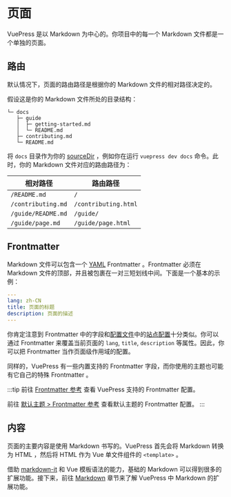 # 页面

VuePress 是以 Markdown 为中心的。你项目中的每一个 Markdown 文件都是一个单独的页面。

## 路由

默认情况下，页面的路由路径是根据你的 Markdown 文件的相对路径决定的。

假设这是你的 Markdown 文件所处的目录结构：

```
└─ docs
   ├─ guide
   │  ├─ getting-started.md
   │  └─ README.md
   ├─ contributing.md
   └─ README.md
```

将 `docs` 目录作为你的 [sourceDir](../reference/cli.md) ，例如你在运行 `vuepress dev docs` 命令。此时，你的 Markdown 文件对应的路由路径为：

|      相对路径      |       路由路径        |
|--------------------|----------------------|
| `/README.md`       | `/`                  |
| `/contributing.md` | `/contributing.html` |
| `/guide/README.md` | `/guide/`            |
| `/guide/page.md`   | `/guide/page.html`   |

## Frontmatter

Markdown 文件可以包含一个 [YAML](https://yaml.org/) Frontmatter 。Frontmatter 必须在 Markdown 文件的顶部，并且被包裹在一对三短划线中间。下面是一个基本的示例：

```yaml
---
lang: zh-CN
title: 页面的标题
description: 页面的描述
---
```

你肯定注意到 Frontmatter 中的字段和[配置文件](./configuration.md#config-file)中的[站点配置](./configuration.md#站点配置)十分类似。你可以通过 Frontmatter 来覆盖当前页面的 `lang`, `title`, `description` 等属性。因此，你可以把 Frontmatter 当作页面级作用域的配置。

同样的，VuePress 有一些内置支持的 Frontmatter 字段，而你使用的主题也可能有它自己的特殊 Frontmatter 。

:::tip
前往 [Frontmatter 参考](../reference/config.md) 查看 VuePress 支持的 Frontmatter 配置。

前往 [默认主题 > Frontmatter 参考](../reference/default-theme/frontmatter.md) 查看默认主题的 Frontmatter 配置。
:::

## 内容

页面的主要内容是使用 Markdown 书写的。VuePress 首先会将 Markdown 转换为 HTML ，然后将 HTML 作为 Vue 单文件组件的 `<template>` 。

借助 [markdown-it](https://github.com/markdown-it/markdown-it) 和 Vue 模板语法的能力，基础的 Markdown 可以得到很多的扩展功能。接下来，前往 [Markdown](./markdown.md) 章节来了解 VuePress 中 Markdown 的扩展功能。
